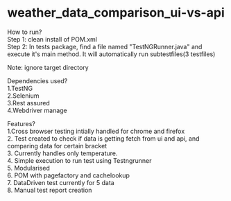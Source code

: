 # weather_data_comparison_ui-vs-api
How to run?<br/>
Step 1: clean install of POM.xml<br/>
Step 2: In tests package, find a file named "TestNGRunner.java" and execute it's main method. It will automatically run subtestfiles(3 testfiles)<br/>

Note: ignore target directory <br/>

Dependencies used?<br/>
1.TestNG<br/>
2.Selenium<br/>
3.Rest assured<br/>
4.Webdriver manage<br/>

Features?<br/>
1.Cross browser testing intially handled for chrome and firefox<br/>
2. Test created to check if data is getting fetch from ui and api, and comparing data for certain bracket<br/>
3. Currently handles only temperature.<br/>
4. Simple execution to run test using Testngrunner<br/>
5. Modularised<br/>
6. POM with pagefactory and cachelookup<br/>
7. DataDriven test currently for 5 data<br/>
8. Manual test report creation
